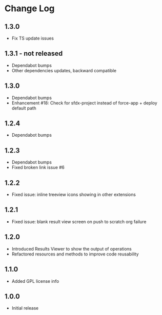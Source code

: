 # Change Log

## 1.3.0

* Fix TS update issues

## 1.3.1 - not released

* Dependabot bumps
* Other dependencies updates, backward compatible

## 1.3.0

* Dependabot bumps
* Enhancement #18: Check for sfdx-project instead of force-app + deploy default path

## 1.2.4

* Dependabot bumps

## 1.2.3

* Dependabot bumps
* Fixed broken link issue #6

## 1.2.2

* Fixed issue: inline treeview icons showing in other extensions

## 1.2.1

* Fixed issue: blank result view screen on push to scratch org failure

## 1.2.0

* Introduced Results Viewer to show the output of operations
* Refactored resources and methods to improve code reusability

## 1.1.0

* Added GPL license info

## 1.0.0

* Initial release
